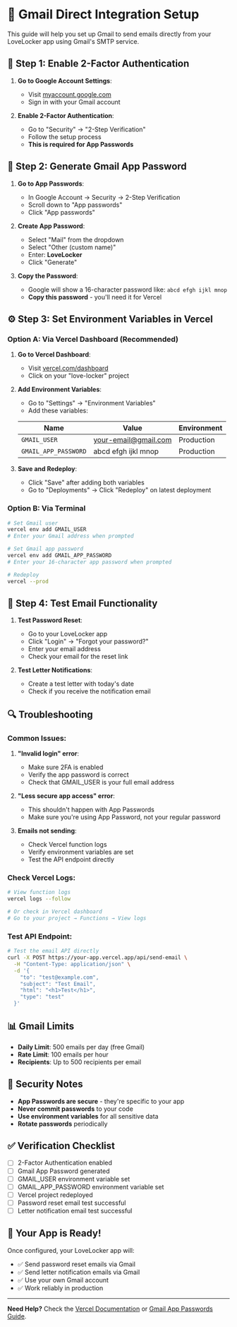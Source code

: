 # 📧 Gmail Direct Integration Setup

This guide will help you set up Gmail to send emails directly from your LoveLocker app using Gmail's SMTP service.

## 🔧 **Step 1: Enable 2-Factor Authentication**

1. **Go to Google Account Settings**:
   - Visit [myaccount.google.com](https://myaccount.google.com)
   - Sign in with your Gmail account

2. **Enable 2-Factor Authentication**:
   - Go to "Security" → "2-Step Verification"
   - Follow the setup process
   - **This is required for App Passwords**

## 🔑 **Step 2: Generate Gmail App Password**

1. **Go to App Passwords**:
   - In Google Account → Security → 2-Step Verification
   - Scroll down to "App passwords"
   - Click "App passwords"

2. **Create App Password**:
   - Select "Mail" from the dropdown
   - Select "Other (custom name)"
   - Enter: **LoveLocker**
   - Click "Generate"

3. **Copy the Password**:
   - Google will show a 16-character password like: `abcd efgh ijkl mnop`
   - **Copy this password** - you'll need it for Vercel

## ⚙️ **Step 3: Set Environment Variables in Vercel**

### **Option A: Via Vercel Dashboard (Recommended)**

1. **Go to Vercel Dashboard**:
   - Visit [vercel.com/dashboard](https://vercel.com/dashboard)
   - Click on your "love-locker" project

2. **Add Environment Variables**:
   - Go to "Settings" → "Environment Variables"
   - Add these variables:

   | Name | Value | Environment |
   |------|-------|-------------|
   | `GMAIL_USER` | your-email@gmail.com | Production |
   | `GMAIL_APP_PASSWORD` | abcd efgh ijkl mnop | Production |

3. **Save and Redeploy**:
   - Click "Save" after adding both variables
   - Go to "Deployments" → Click "Redeploy" on latest deployment

### **Option B: Via Terminal**

```bash
# Set Gmail user
vercel env add GMAIL_USER
# Enter your Gmail address when prompted

# Set Gmail app password
vercel env add GMAIL_APP_PASSWORD
# Enter your 16-character app password when prompted

# Redeploy
vercel --prod
```

## 🧪 **Step 4: Test Email Functionality**

1. **Test Password Reset**:
   - Go to your LoveLocker app
   - Click "Login" → "Forgot your password?"
   - Enter your email address
   - Check your email for the reset link

2. **Test Letter Notifications**:
   - Create a test letter with today's date
   - Check if you receive the notification email

## 🔍 **Troubleshooting**

### **Common Issues:**

1. **"Invalid login" error**:
   - Make sure 2FA is enabled
   - Verify the app password is correct
   - Check that GMAIL_USER is your full email address

2. **"Less secure app access" error**:
   - This shouldn't happen with App Passwords
   - Make sure you're using App Password, not your regular password

3. **Emails not sending**:
   - Check Vercel function logs
   - Verify environment variables are set
   - Test the API endpoint directly

### **Check Vercel Logs**:

```bash
# View function logs
vercel logs --follow

# Or check in Vercel dashboard
# Go to your project → Functions → View logs
```

### **Test API Endpoint**:

```bash
# Test the email API directly
curl -X POST https://your-app.vercel.app/api/send-email \
  -H "Content-Type: application/json" \
  -d '{
    "to": "test@example.com",
    "subject": "Test Email",
    "html": "<h1>Test</h1>",
    "type": "test"
  }'
```

## 📊 **Gmail Limits**

- **Daily Limit**: 500 emails per day (free Gmail)
- **Rate Limit**: 100 emails per hour
- **Recipients**: Up to 500 recipients per email

## 🔐 **Security Notes**

- **App Passwords are secure** - they're specific to your app
- **Never commit passwords** to your code
- **Use environment variables** for all sensitive data
- **Rotate passwords** periodically

## ✅ **Verification Checklist**

- [ ] 2-Factor Authentication enabled
- [ ] Gmail App Password generated
- [ ] GMAIL_USER environment variable set
- [ ] GMAIL_APP_PASSWORD environment variable set
- [ ] Vercel project redeployed
- [ ] Password reset email test successful
- [ ] Letter notification email test successful

## 🚀 **Your App is Ready!**

Once configured, your LoveLocker app will:
- ✅ Send password reset emails via Gmail
- ✅ Send letter notification emails via Gmail
- ✅ Use your own Gmail account
- ✅ Work reliably in production

---

**Need Help?** Check the [Vercel Documentation](https://vercel.com/docs) or [Gmail App Passwords Guide](https://support.google.com/accounts/answer/185833).
